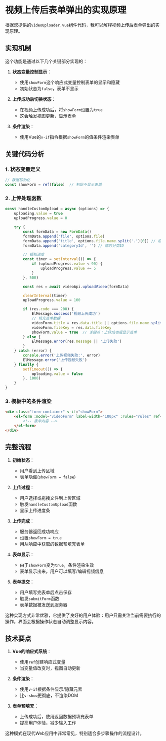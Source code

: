





# 视频上传后表单弹出的实现原理

根据您提供的`VideoUploader.vue`组件代码，我可以解释视频上传后表单弹出的实现原理。

## 实现机制

这个功能是通过以下几个关键部分实现的：

1. **状态变量控制显示**：
   - 使用`showForm`这个响应式变量控制表单的显示和隐藏
   - 初始状态为`false`，表单不显示

2. **上传成功后切换状态**：
   - 在视频上传成功后，将`showForm`设置为`true`
   - 这会触发视图更新，显示表单

3. **条件渲染**：
   - 使用Vue的`v-if`指令根据`showForm`的值条件渲染表单

## 关键代码分析

### 1. 状态变量定义

```javascript
// 数据初始化
const showForm = ref(false)  // 初始不显示表单
```

### 2. 上传处理函数

```javascript
const handleCustomUpload = async (options) => {
    uploading.value = true
    uploadProgress.value = 0

    try {
        const formData = new FormData()
        formData.append('file', options.file)
        formData.append('title', options.file.name.split('.')[0]) // 临时标题
        formData.append('categoryId', '') // 临时分类ID

        // 模拟进度
        const timer = setInterval(() => {
            if (uploadProgress.value < 90) {
                uploadProgress.value += 5
            }
        }, 500)

        const res = await videoApi.uploadVideo(formData)

        clearInterval(timer)
        uploadProgress.value = 100

        if (res.code === 200) {
            ElMessage.success('视频上传成功')
            // 填充表单数据
            videoForm.title = res.data.title || options.file.name.split('.')[0]
            videoForm.fileKey = res.data.fileKey
            showForm.value = true  // 关键点：上传成功后显示表单
        } else {
            ElMessage.error(res.message || '上传失败')
        }
    } catch (error) {
        console.error('上传视频失败:', error)
        ElMessage.error('上传视频失败')
    } finally {
        setTimeout(() => {
            uploading.value = false
        }, 1000)
    }
}
```

### 3. 模板中的条件渲染

```html
<div class="form-container" v-if="showForm">
    <el-form :model="videoForm" label-width="100px" :rules="rules" ref="videoFormRef">
        <!-- 表单内容 -->
    </el-form>
</div>
```

## 完整流程

1. **初始状态**：
   - 用户看到上传区域
   - 表单隐藏(`showForm = false`)

2. **上传过程**：
   - 用户选择或拖拽文件到上传区域
   - 触发`handleCustomUpload`函数
   - 显示上传进度条

3. **上传完成**：
   - 服务器返回成功响应
   - 设置`showForm = true`
   - 用从响应中获取的数据预填充表单

4. **表单显示**：
   - 由于`showForm`变为`true`，条件渲染生效
   - 表单显示出来，用户可以填写/编辑视频信息

5. **表单提交**：
   - 用户填写完表单后点击保存
   - 触发`submitForm`函数
   - 表单数据被发送到服务器

这种实现方式非常优雅，它提供了良好的用户体验：用户只需关注当前需要执行的操作，界面会根据操作状态自动调整显示内容。

## 技术要点

1. **Vue的响应式系统**：
   - 使用`ref`创建响应式变量
   - 当变量值改变时，视图自动更新

2. **条件渲染**：
   - 使用`v-if`根据条件显示/隐藏元素
   - 比`v-show`更彻底，不渲染DOM

3. **表单预填充**：
   - 上传成功后，使用返回数据预填充表单
   - 提高用户体验，减少输入工作

这种模式在现代Web应用中非常常见，特别适合多步骤操作的流程设计。

